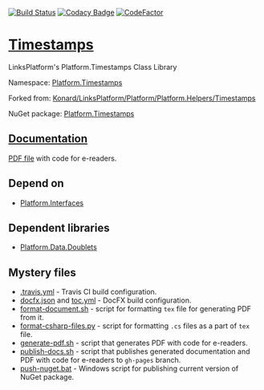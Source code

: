 [![Build Status](https://travis-ci.com/linksplatform/Timestamps.svg?branch=master)](https://travis-ci.com/linksplatform/Timestamps)
[![Codacy Badge](https://api.codacy.com/project/badge/Grade/5ac4e6ec489e47ffb7933fae393eb587)](https://app.codacy.com/app/drakonard/Timestamps?utm_source=github.com&utm_medium=referral&utm_content=linksplatform/Timestamps&utm_campaign=Badge_Grade_Dashboard)
[![CodeFactor](https://www.codefactor.io/repository/github/linksplatform/timestamps/badge)](https://www.codefactor.io/repository/github/linksplatform/timestamps)

# [Timestamps](https://github.com/linksplatform/Timestamps)

LinksPlatform's Platform.Timestamps Class Library

Namespace: [Platform.Timestamps](https://linksplatform.github.io/Timestamps/api/Platform.Timestamps.html)

Forked from: [Konard/LinksPlatform/Platform/Platform.Helpers/Timestamps](https://github.com/Konard/LinksPlatform/tree/0c85f236b75e6e3110790008b1a379c03c954501/Platform/Platform.Helpers/Timestamps)

NuGet package: [Platform.Timestamps](https://www.nuget.org/packages/Platform.Timestamps)

## [Documentation](https://linksplatform.github.io/Timestamps)
[PDF file](https://linksplatform.github.io/Timestamps/Platform.Timestamps.pdf) with code for e-readers.

## Depend on
*   [Platform.Interfaces](https://github.com/linksplatform/Interfaces)

## Dependent libraries
*   [Platform.Data.Doublets](https://github.com/linksplatform/Data.Doublets)

## Mystery files
*   [.travis.yml](https://github.com/linksplatform/Timestamps/blob/master/.travis.yml) - Travis CI build configuration.
*   [docfx.json](https://github.com/linksplatform/Timestamps/blob/master/docfx.json) and [toc.yml](https://github.com/linksplatform/Timestamps/blob/master/toc.yml) - DocFX build configuration.
*   [format-document.sh](https://github.com/linksplatform/Timestamps/blob/master/format-document.sh) - script for formatting `tex` file for generating PDF from it.
*   [format-csharp-files.py](https://github.com/linksplatform/Timestamps/blob/master/format-csharp-files.py) - script for formatting `.cs` files as a part of `tex` file.
*   [generate-pdf.sh](https://github.com/linksplatform/Timestamps/blob/master/generate-pdf.sh) - script that generates PDF with code for e-readers.
*   [publish-docs.sh](https://github.com/linksplatform/Timestamps/blob/master/publish-docs.sh) - script that publishes generated documentation and PDF with code for e-readers to `gh-pages` branch.
*   [push-nuget.bat](https://github.com/linksplatform/Timestamps/blob/master/push-nuget.bat) - Windows script for publishing current version of NuGet package.

